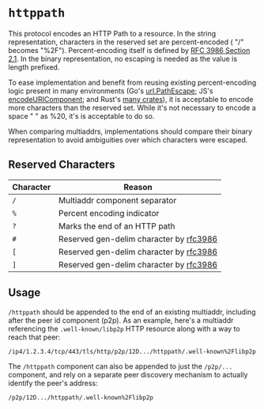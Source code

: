 # `httppath`

This protocol encodes an HTTP Path to a resource. In the string representation,
characters in the reserved set are percent-encoded ( "/" becomes "%2F").
Percent-encoding itself is defined by [RFC 3986 Section
2.1](https://datatracker.ietf.org/doc/html/rfc3986#section-2.1). In the binary representation, no escaping is needed as the value is length prefixed.

To ease implementation and benefit from reusing existing percent-encoding logic
present in many environments (Go's
[url.PathEscape](https://pkg.go.dev/net/url@go1.21.0#PathEscape); JS's
[encodeURIComponent](http://developer.mozilla.org/en-US/docs/Web/JavaScript/Reference/Global_Objects/encodeURIComponent);
and Rust's [many
crates](https://crates.io/search?q=percent%20encode&sort=downloads)), it is
acceptable to encode more characters than the reserved set. While it's not
necessary to encode a space " " as %20, it's is acceptable to do so.

When comparing multiaddrs, implementations should compare their binary
representation to avoid ambiguities over which characters were escaped.

## Reserved Characters

| Character | Reason                                                                                               |
| --------- | ---------------------------------------------------------------------------------------------------- |
| `/`       | Multiaddr component separator                                                                        |
| `%`       | Percent encoding indicator                                                                           |
| `?`       | Marks the end of an HTTP path                                                                        |
| `#`       | Reserved gen-delim character by [rfc3986](https://datatracker.ietf.org/doc/html/rfc3986#section-2.2) |
| `[`       | Reserved gen-delim character by [rfc3986](https://datatracker.ietf.org/doc/html/rfc3986#section-2.2) |
| `]`       | Reserved gen-delim character by [rfc3986](https://datatracker.ietf.org/doc/html/rfc3986#section-2.2) |

## Usage

`/httppath` should be appended to the end of an existing multiaddr, including after the peer id component (p2p). As an example, here's a multiaddr referencing the `.well-known/libp2p` HTTP resource along with a way to reach that peer:

```
/ip4/1.2.3.4/tcp/443/tls/http/p2p/12D.../httppath/.well-known%2Flibp2p
```

The `/httppath` component can also be appended to just the `/p2p/...` component, and rely on a separate peer discovery mechanism to actually identify the peer's address:

```
/p2p/12D.../httppath/.well-known%2Flibp2p
```
